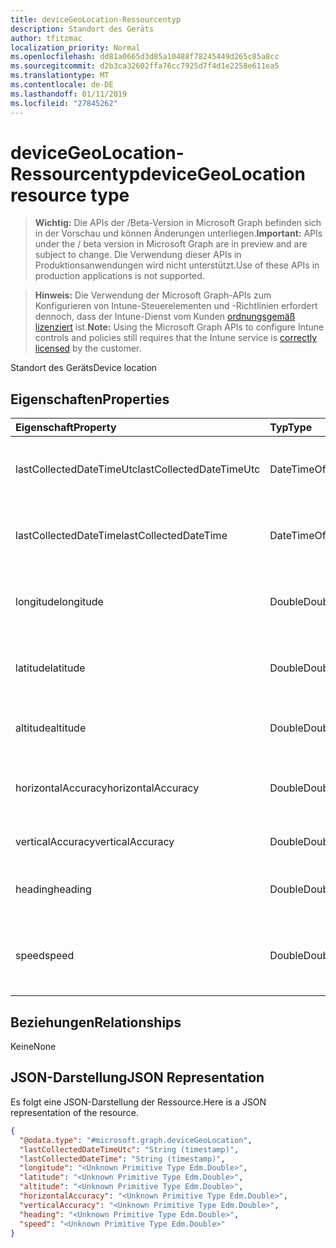 ```yaml
---
title: deviceGeoLocation-Ressourcentyp
description: Standort des Geräts
author: tfitzmac
localization_priority: Normal
ms.openlocfilehash: dd81a0665d3d85a10488f78245449d265c85a8cc
ms.sourcegitcommit: d2b3ca32602ffa76cc7925d7f4d1e2258e611ea5
ms.translationtype: MT
ms.contentlocale: de-DE
ms.lasthandoff: 01/11/2019
ms.locfileid: "27845262"
---
```

# <a name="devicegeolocation-resource-type"></a><span data-ttu-id="1c347-103">deviceGeoLocation-Ressourcentyp</span><span class="sxs-lookup"><span data-stu-id="1c347-103">deviceGeoLocation resource type</span></span>

> <span data-ttu-id="1c347-104">**Wichtig:** Die APIs der /Beta-Version in Microsoft Graph befinden sich in der Vorschau und können Änderungen unterliegen.</span><span class="sxs-lookup"><span data-stu-id="1c347-104">**Important:** APIs under the / beta version in Microsoft Graph are in preview and are subject to change.</span></span> <span data-ttu-id="1c347-105">Die Verwendung dieser APIs in Produktionsanwendungen wird nicht unterstützt.</span><span class="sxs-lookup"><span data-stu-id="1c347-105">Use of these APIs in production applications is not supported.</span></span>

> <span data-ttu-id="1c347-106">**Hinweis:** Die Verwendung der Microsoft Graph-APIs zum Konfigurieren von Intune-Steuerelementen und -Richtlinien erfordert dennoch, dass der Intune-Dienst vom Kunden [ordnungsgemäß lizenziert](https://go.microsoft.com/fwlink/?linkid=839381) ist.</span><span class="sxs-lookup"><span data-stu-id="1c347-106">**Note:** Using the Microsoft Graph APIs to configure Intune controls and policies still requires that the Intune service is [correctly licensed](https://go.microsoft.com/fwlink/?linkid=839381) by the customer.</span></span>

<span data-ttu-id="1c347-107">Standort des Geräts</span><span class="sxs-lookup"><span data-stu-id="1c347-107">Device location</span></span>
## <a name="properties"></a><span data-ttu-id="1c347-108">Eigenschaften</span><span class="sxs-lookup"><span data-stu-id="1c347-108">Properties</span></span>
|<span data-ttu-id="1c347-109">Eigenschaft</span><span class="sxs-lookup"><span data-stu-id="1c347-109">Property</span></span>|<span data-ttu-id="1c347-110">Typ</span><span class="sxs-lookup"><span data-stu-id="1c347-110">Type</span></span>|<span data-ttu-id="1c347-111">Beschreibung</span><span class="sxs-lookup"><span data-stu-id="1c347-111">Description</span></span>|
|:---|:---|:---|
|<span data-ttu-id="1c347-112">lastCollectedDateTimeUtc</span><span class="sxs-lookup"><span data-stu-id="1c347-112">lastCollectedDateTimeUtc</span></span>|<span data-ttu-id="1c347-113">DateTimeOffset</span><span class="sxs-lookup"><span data-stu-id="1c347-113">DateTimeOffset</span></span>|<span data-ttu-id="1c347-114">Zeit der Aufzeichnung des Standorts, relativ zu UTC</span><span class="sxs-lookup"><span data-stu-id="1c347-114">Time at which location was recorded, relative to UTC</span></span>|
|<span data-ttu-id="1c347-115">lastCollectedDateTime</span><span class="sxs-lookup"><span data-stu-id="1c347-115">lastCollectedDateTime</span></span>|<span data-ttu-id="1c347-116">DateTimeOffset</span><span class="sxs-lookup"><span data-stu-id="1c347-116">DateTimeOffset</span></span>|<span data-ttu-id="1c347-117">Zeit der Aufzeichnung des Standorts, relativ zu UTC</span><span class="sxs-lookup"><span data-stu-id="1c347-117">Time at which location was recorded, relative to UTC</span></span>|
|<span data-ttu-id="1c347-118">longitude</span><span class="sxs-lookup"><span data-stu-id="1c347-118">longitude</span></span>|<span data-ttu-id="1c347-119">Double</span><span class="sxs-lookup"><span data-stu-id="1c347-119">Double</span></span>|<span data-ttu-id="1c347-120">Längengrad-Koordinate des Gerätestandorts</span><span class="sxs-lookup"><span data-stu-id="1c347-120">Longitude coordinate of the device's location</span></span>|
|<span data-ttu-id="1c347-121">latitude</span><span class="sxs-lookup"><span data-stu-id="1c347-121">latitude</span></span>|<span data-ttu-id="1c347-122">Double</span><span class="sxs-lookup"><span data-stu-id="1c347-122">Double</span></span>|<span data-ttu-id="1c347-123">Breitengrad-Koordinate des Gerätestandorts</span><span class="sxs-lookup"><span data-stu-id="1c347-123">Latitude coordinate of the device's location</span></span>|
|<span data-ttu-id="1c347-124">altitude</span><span class="sxs-lookup"><span data-stu-id="1c347-124">altitude</span></span>|<span data-ttu-id="1c347-125">Double</span><span class="sxs-lookup"><span data-stu-id="1c347-125">Double</span></span>|<span data-ttu-id="1c347-126">Höhe in Metern über dem Meeresspiegel</span><span class="sxs-lookup"><span data-stu-id="1c347-126">Altitude, given in meters above sea level</span></span>|
|<span data-ttu-id="1c347-127">horizontalAccuracy</span><span class="sxs-lookup"><span data-stu-id="1c347-127">horizontalAccuracy</span></span>|<span data-ttu-id="1c347-128">Double</span><span class="sxs-lookup"><span data-stu-id="1c347-128">Double</span></span>|<span data-ttu-id="1c347-129">Genauigkeit von Länge und Breite in Metern</span><span class="sxs-lookup"><span data-stu-id="1c347-129">Accuracy of longitude and latitude in meters</span></span>|
|<span data-ttu-id="1c347-130">verticalAccuracy</span><span class="sxs-lookup"><span data-stu-id="1c347-130">verticalAccuracy</span></span>|<span data-ttu-id="1c347-131">Double</span><span class="sxs-lookup"><span data-stu-id="1c347-131">Double</span></span>|<span data-ttu-id="1c347-132">Genauigkeit der Höhe in Metern</span><span class="sxs-lookup"><span data-stu-id="1c347-132">Accuracy of altitude in meters</span></span>|
|<span data-ttu-id="1c347-133">heading</span><span class="sxs-lookup"><span data-stu-id="1c347-133">heading</span></span>|<span data-ttu-id="1c347-134">Double</span><span class="sxs-lookup"><span data-stu-id="1c347-134">Double</span></span>|<span data-ttu-id="1c347-135">Kurs in Grad vom geografischen Norden</span><span class="sxs-lookup"><span data-stu-id="1c347-135">Heading in degrees from true north</span></span>|
|<span data-ttu-id="1c347-136">speed</span><span class="sxs-lookup"><span data-stu-id="1c347-136">speed</span></span>|<span data-ttu-id="1c347-137">Double</span><span class="sxs-lookup"><span data-stu-id="1c347-137">Double</span></span>|<span data-ttu-id="1c347-138">Geschwindigkeit der Bewegung des Geräts in Metern pro Sekunde</span><span class="sxs-lookup"><span data-stu-id="1c347-138">Speed the device is traveling in meters per second</span></span>|

## <a name="relationships"></a><span data-ttu-id="1c347-139">Beziehungen</span><span class="sxs-lookup"><span data-stu-id="1c347-139">Relationships</span></span>
<span data-ttu-id="1c347-140">Keine</span><span class="sxs-lookup"><span data-stu-id="1c347-140">None</span></span>
## <a name="json-representation"></a><span data-ttu-id="1c347-141">JSON-Darstellung</span><span class="sxs-lookup"><span data-stu-id="1c347-141">JSON Representation</span></span>
<span data-ttu-id="1c347-142">Es folgt eine JSON-Darstellung der Ressource.</span><span class="sxs-lookup"><span data-stu-id="1c347-142">Here is a JSON representation of the resource.</span></span>
<!-- {
  "blockType": "resource",
  "@odata.type": "microsoft.graph.deviceGeoLocation"
}
-->
``` json
{
  "@odata.type": "#microsoft.graph.deviceGeoLocation",
  "lastCollectedDateTimeUtc": "String (timestamp)",
  "lastCollectedDateTime": "String (timestamp)",
  "longitude": "<Unknown Primitive Type Edm.Double>",
  "latitude": "<Unknown Primitive Type Edm.Double>",
  "altitude": "<Unknown Primitive Type Edm.Double>",
  "horizontalAccuracy": "<Unknown Primitive Type Edm.Double>",
  "verticalAccuracy": "<Unknown Primitive Type Edm.Double>",
  "heading": "<Unknown Primitive Type Edm.Double>",
  "speed": "<Unknown Primitive Type Edm.Double>"
}
```





